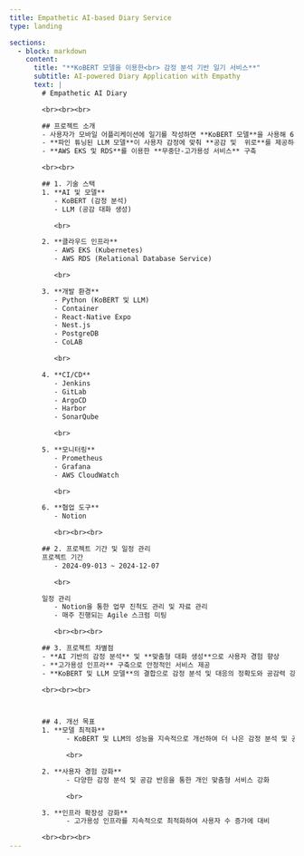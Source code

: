 ```yaml
---
title: Empathetic AI-based Diary Service
type: landing

sections:
  - block: markdown
    content:
      title: "**KoBERT 모델을 이용한<br> 감정 분석 기반 일기 서비스**"
      subtitle: AI-powered Diary Application with Empathy
      text: |
        # Empathetic AI Diary

        <br><br><br>

        ## 프로젝트 소개
        - 사용자가 모바일 어플리케이션에 일기를 작성하면 **KoBERT 모델**을 사용해 6가지 감정 중 하나로 분석
        - **파인 튜닝된 LLM 모델**이 사용자 감정에 맞춰 **공감 및  위로**를 제공하는 서비스
        - **AWS EKS 및 RDS**를 이용한 **무중단-고가용성 서비스** 구축

        <br><br>

        ## 1. 기술 스택
        1. **AI 및 모델**
           - KoBERT (감정 분석)
           - LLM (공감 대화 생성)

           <br>

        2. **클라우드 인프라**
           - AWS EKS (Kubernetes)
           - AWS RDS (Relational Database Service)

           <br>

        3. **개발 환경**
           - Python (KoBERT 및 LLM)
           - Container
           - React-Native Expo
           - Nest.js
           - PostgreDB
           - CoLAB

           <br>

        4. **CI/CD**
           - Jenkins
           - GitLab
           - ArgoCD
           - Harbor
           - SonarQube

           <br>

        5. **모니터링**
           - Prometheus
           - Grafana
           - AWS CloudWatch

           <br>

        6. **협업 도구**
           - Notion

           <br><br><br>

        ## 2. 프로젝트 기간 및 일정 관리
        프로젝트 기간
           - 2024-09-013 ~ 2024-12-07

           <br>

        일정 관리
           - Notion을 통한 업무 진척도 관리 및 자료 관리
           - 매주 진행되는 Agile 스크럼 미팅

           <br><br><br>

        ## 3. 프로젝트 차별점
        - **AI 기반의 감정 분석** 및 **맞춤형 대화 생성**으로 사용자 경험 향상
        - **고가용성 인프라** 구축으로 안정적인 서비스 제공
        - **KoBERT 및 LLM 모델**의 결합으로 감정 분석 및 대응의 정확도와 공감력 강화

        <br><br><br>



        ## 4. 개선 목표
        1. **모델 최적화**
              - KoBERT 및 LLM의 성능을 지속적으로 개선하여 더 나은 감정 분석 및 공감 대화 제공

              <br>

        2. **사용자 경험 강화**
              - 다양한 감정 분석 및 공감 반응을 통한 개인 맞춤형 서비스 강화

              <br>

        3. **인프라 확장성 강화**
              - 고가용성 인프라를 지속적으로 최적화하여 사용자 수 증가에 대비

        <br><br><br>
---
```

